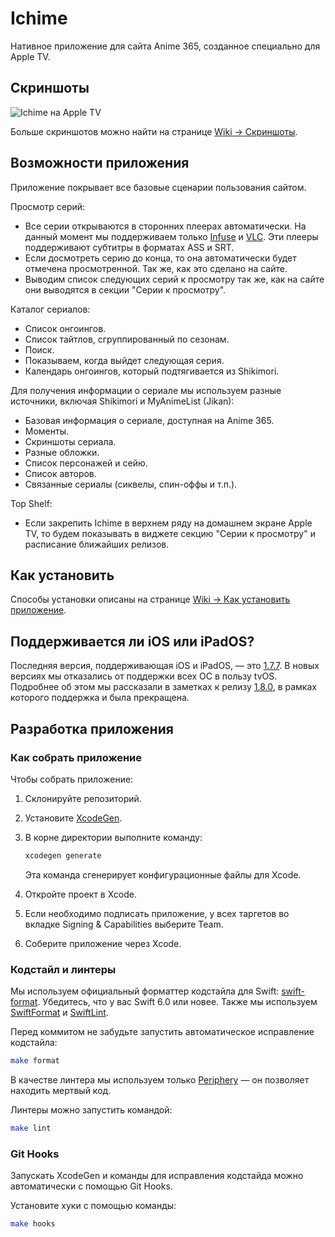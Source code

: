 # Ichime

Нативное приложение для сайта Anime 365, созданное специально для Apple TV.

## Скриншоты

![Ichime на Apple TV](https://github.com/user-attachments/assets/cf5c55d5-bcf9-4f00-a59c-136696117bf1)

Больше скриншотов можно найти на странице [Wiki → Скриншоты](https://github.com/midori-no-me/ichime/wiki/Скриншоты).

## Возможности приложения

Приложение покрывает все базовые сценарии пользования сайтом.

Просмотр серий:

- Все серии открываются в сторонних плеерах автоматически. На данный момент мы поддерживаем только [Infuse](https://apps.apple.com/app/id1136220934) и [VLC](https://apps.apple.com/app/id650377962). Эти плееры поддерживают субтитры в форматах ASS и SRT.
- Если досмотреть серию до конца, то она автоматически будет отмечена просмотренной. Так же, как это сделано на сайте.
- Выводим список следующих серий к просмотру так же, как на сайте они выводятся в секции "Серии к просмотру".

Каталог сериалов:

- Список онгоингов.
- Список тайтлов, сгруппированный по сезонам.
- Поиск.
- Показываем, когда выйдет следующая серия.
- Календарь онгоингов, который подтягивается из Shikimori.

Для получения информации о сериале мы используем разные источники, включая Shikimori и MyAnimeList (Jikan):

- Базовая информация о сериале, доступная на Anime 365.
- Моменты.
- Скриншоты сериала.
- Разные обложки.
- Список персонажей и сейю.
- Список авторов.
- Связанные сериалы (сиквелы, спин-оффы и т.п.).

Top Shelf:

- Если закрепить Ichime в верхнем ряду на домашнем экране Apple TV, то будем показывать в виджете секцию "Серии к просмотру" и расписание ближайших релизов.

## Как установить

Способы установки описаны на странице [Wiki → Как установить приложение](https://github.com/midori-no-me/ichime/wiki/Как-установить-приложение).

## Поддерживается ли iOS или iPadOS?

Последняя версия, поддерживающая iOS и iPadOS, — это [1.7.7](https://github.com/midori-no-me/ichime/releases/tag/1.7.7). В новых версиях мы отказались от поддержки всех ОС в пользу tvOS. Подробнее об этом мы рассказали в заметках к релизу [1.8.0](https://github.com/midori-no-me/ichime/releases/tag/1.8.0), в рамках которого поддержка и была прекращена.

## Разработка приложения

### Как собрать приложение

Чтобы собрать приложение:

1. Склонируйте репозиторий.

2. Установите [XcodeGen](https://github.com/yonaskolb/XcodeGen).

3. В корне директории выполните команду:

   ```bash
   xcodegen generate
   ```

   Эта команда сгенерирует конфигурационные файлы для Xcode.

4. Откройте проект в Xcode.

5. Если необходимо подписать приложение, у всех таргетов во вкладке Signing & Capabilities выберите Team.

6. Соберите приложение через Xcode.

### Кодстайл и линтеры

Мы используем официальный форматтер кодстайла для Swift: [swift-format](https://github.com/swiftlang/swift-format). Убедитесь, что у вас Swift 6.0 или новее. Также мы используем [SwiftFormat](https://github.com/nicklockwood/SwiftFormat) и [SwiftLint](https://github.com/realm/SwiftLint).

Перед коммитом не забудьте запустить автоматическое исправление кодстайла:

```bash
make format
```

В качестве линтера мы используем только [Periphery](https://github.com/peripheryapp/periphery) — он позволяет находить мертвый код.

Линтеры можно запустить командой:

```bash
make lint
```

### Git Hooks

Запускать XcodeGen и команды для исправления кодстайда можно автоматически с помощью Git Hooks.

Установите хуки с помощью команды:

```bash
make hooks
```
